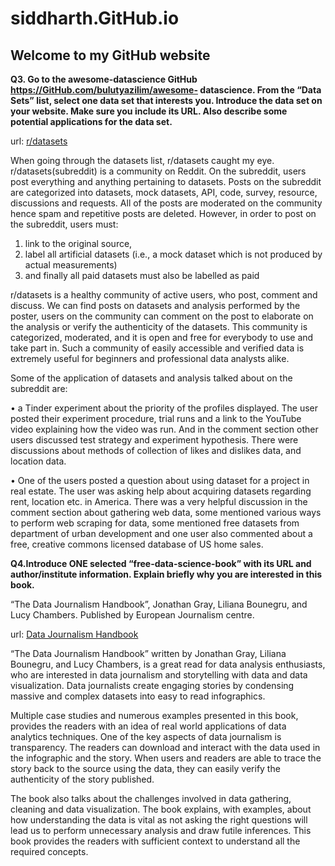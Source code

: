 # siddharth.GitHub.io
## Welcome to my GitHub website

**Q3. Go to the awesome-datascience GitHub https://GitHub.com/bulutyazilim/awesome-
datascience. From the “Data Sets” list, select one data set that interests you. Introduce
the data set on your website. Make sure you include its URL. Also describe some
potential applications for the data set.**
 
url: [r/datasets](https://www.reddit.com/r/datasets/) 

When going through the datasets list, r/datasets caught my eye. r/datasets(subreddit) is a community on Reddit. On the subreddit, users post everything and anything pertaining to datasets. 
Posts on the subreddit are categorized into datasets, mock datasets, API, code, survey, resource, discussions and requests. All of the posts are moderated on the community hence spam and repetitive posts are deleted. 
However, in order to post on the subreddit, users must: 
1.	link to the original source, 
2.	label all artificial datasets (i.e., a mock dataset which is not produced by actual measurements)
3.	and finally all paid datasets must also be labelled as paid

r/datasets is a healthy community of active users, who post, comment and discuss. We can find posts on datasets and analysis performed by the poster, users on the community can comment on the post to elaborate on the analysis or verify the authenticity of the datasets. 
This community is categorized, moderated, and it is open and free for everybody to use and take part in. Such a community of easily accessible and verified data is extremely useful for beginners and professional data analysts alike.

Some of the application of datasets and analysis talked about on the subreddit are: 

•	a Tinder experiment about the priority of the profiles displayed. The user posted their experiment procedure, trial runs and a link to the YouTube video explaining how the video was run. And in the comment section other users discussed test strategy and experiment hypothesis. There were discussions about methods of collection of likes and dislikes data, and location data.
	 
•	One of the users posted a question about using dataset for a project in real estate. The user was asking help about acquiring datasets regarding rent, location etc. in America. There was a very helpful discussion in the comment section about gathering web data, some mentioned various ways to perform web scraping for data, some mentioned free datasets from department of urban development and one user also commented about a free, creative commons licensed database of US home sales.

**Q4.Introduce ONE selected “free-data-science-book” with its URL and author/institute
information. Explain briefly why you are interested in this book.**

“The Data Journalism Handbook”, Jonathan Gray, Liliana Bounegru, and Lucy Chambers. Published by European Journalism centre.

url: [Data Journalism Handbook](https://datajournalism.com/read/handbook/one)

 “The Data Journalism Handbook” written by Jonathan Gray, Liliana Bounegru, and Lucy Chambers, is a great read for data analysis enthusiasts, who are interested in data journalism and storytelling with data and data visualization. Data journalists create engaging stories by condensing massive and complex datasets into easy to read infographics.  
 
 Multiple case studies and numerous examples presented in this book, provides the readers with an idea of real world applications of data analytics techniques. One of the key aspects of data journalism is transparency. The readers can download and interact with the data used in the infographic and the story. When users and readers are able to trace the story back to the source using the data, they can easily verify the authenticity of the story published. 
 
 The book also talks about the challenges involved in data gathering, cleaning and data visualization. The book explains, with examples, about how understanding the data is vital as not asking the right questions will lead us to perform unnecessary analysis and draw futile inferences. This book provides the readers with sufficient context to understand all the required concepts.
